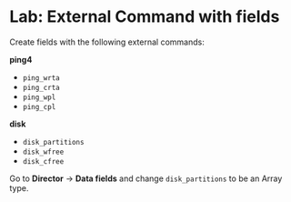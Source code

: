 Lab: External Command with fields
=================================

Create fields with the following external commands:

**ping4**

* `ping_wrta`
* `ping_crta`
* `ping_wpl`
* `ping_cpl`

**disk**

* `disk_partitions`
* `disk_wfree`
* `disk_cfree`

Go to **Director** -> **Data fields** and change `disk_partitions` to be an Array type.

